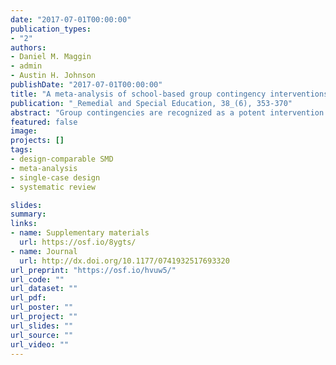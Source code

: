 ```yaml
---
date: "2017-07-01T00:00:00"
publication_types:
- "2"
authors:
- Daniel M. Maggin
- admin
- Austin H. Johnson
publishDate: "2017-07-01T00:00:00"
title: "A meta-analysis of school-based group contingency interventions for students with challenging behavior: An update"
publication: "_Remedial and Special Education, 38_(6), 353-370"
abstract: "Group contingencies are recognized as a potent intervention for addressing challenging student behavior in the classroom, with research reviews supporting the use of this intervention platform going back more than four decades. Over this time period, the field of education has increasingly emphasized the role of research evidence for informing practice, as reflected in the increased use of systematic reviews and meta-analyses. In the current article, we continue this trend by applying recently developed between-case effect size measures and transparent visual analysis procedures to synthesize an up-to-date set of group contingency studies that used single-case designs. Results corroborated recent systematic reviews by indicating that group contingencies are generally effective—particularly for addressing challenging behavior in general education classrooms. However, our review highlights the need for more research on students with disabilities and the need to collect and report information about participants’ functional level."
featured: false
image: 
projects: []
tags: 
- design-comparable SMD
- meta-analysis
- single-case design
- systematic review

slides: 
summary: 
links:
- name: Supplementary materials
  url: https://osf.io/8ygts/
- name: Journal
  url: http://dx.doi.org/10.1177/0741932517693320
url_preprint: "https://osf.io/hvuw5/"
url_code: ""
url_dataset: ""
url_pdf: 
url_poster: ""
url_project: ""
url_slides: ""
url_source: ""
url_video: ""
---
```

